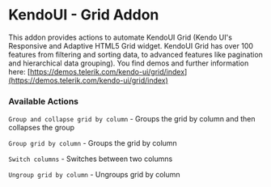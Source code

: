 # KendoUI - Grid Addon

This addon provides actions to automate KendoUI Grid \(Kendo UI's Responsive and Adaptive HTML5 Grid widget. KendoUI Grid has over 100 features from filtering and sorting data, to advanced features like pagination and hierarchical data grouping\). You find demos and further information here: [https://demos.telerik.com/kendo-ui/grid/index](https://demos.telerik.com/kendo-ui/grid/index)

### Available Actions

`Group and collapse grid by column` - Groups the grid by column and then collapses the group

`Group grid by column` - Groups the grid by column

`Switch columns` - Switches between two columns

`Ungroup grid by column` - Ungroups grid by column

